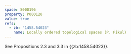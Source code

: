 ```yaml
---
space: S000196
property: P000120
value: true
refs:
  - zb: "1458.54023"
    name: Locally ordered topological spaces (P. Pikul)
---
```


See Propositions 2.3 and 3.3 in {{zb:1458.54023}}.
